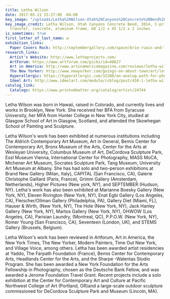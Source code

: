 ```yaml
---
title: Letha Wilson
date: 2017-05-21 15:27:00 -04:00
key_image: "/uploads/Letha%20Wilson-Utah%20Canyons%20Concrete%20Bend%20.jpg"
key_image_credit: Letha Wilson, Utah Canyons Concrete Bend, 2014, C-prints, emulsion
  transfer, concrete, aluminum frame, 60 1/2 x 45 1/2 x 2 inches
is_sometimes: true
first_letter_of_last_name: w
exhibition_links:
  Paper Covers Rock: http://septembergallery.com/space/brie-ruais-and-letha-wilson.html
research_links:
  Artist's Website: http://www.lethaprojects.com/
  ArtForum: https://www.artforum.com/picks/id=48627
  Art in America: http://www.artinamericamagazine.com/reviews/letha-wilson/
  The New Yorker: http://www.newyorker.com/goings-on-about-town/art/letha-wilson-2
  Hyperallergic: https://hyperallergic.com/32208/an-analog-path-for-photography/
  Ideel Art: http://www.ideelart.com/module/csblog/post/410-1-letha-wilson.html
catalog_link:
  Catalogs: https://www.printedmatter.org/catalog/artist/24744
---
```


Letha Wilson was born in Hawaii, raised in Colorado, and currently lives and works in Brooklyn, New York. She received her BFA from Syracuse University, her MFA from Hunter College in New York City, studied at Glasgow School of Art in Glasgow, Scotland, and attended the Skowhegan School of Painting and Sculpture. 

Letha Wilson's work has been exhibited at numerous institutions including The Aldrich Contemporary Art Museum, Art in General, Bemis Center for Contemporary Art, Bronx Museum of the Arts, Center for the Arts at Wesleyan University, Columbus Museum of Art, DeCordova Sculpture Park, Essl Museum Vienna, International Center for Photography, MASS MoCA, Michener Art Museum, Socrates Sculpture Park, Tang Museum, University Art Museum at Albany. She has had solo and two-person exhibitions at Brand New Gallery (Milan, Italy), CAPITAL (San Francisco, CA), Galerie Christophe Gaillard (Paris, France), Grimm Gallery (Amsterdam, Netherlands), Higher Pictures (New york, NY), and SEPTEMBER (Hudson, NY). Letha's work has also been exhibited at Marianne Boesky Gallery (New York, NY), Eleven Rivington (New York, NY), Enat Egbi Gallery (Los Angeles, CA), Fleischer/Ollman Gallery (Philadelphia, PA), Gallery Diet (Miami, FL), Hauser & Wirth, (New York, NY), The Hole (New York, NY), Jack Hanley Gallery (New York, NY), Martos Gallery (New York, NY), OHWOW (Los Angeles, CA), Parisian Laundry, (Montreal, QC), P.P.O.W. (New York, NY), Romer Young (San Francisco, CA), Seventeen (London, UK), and STEMS Gallery (Brussels, Belgium).

Letha Wilson's work has been reviewed in Artforum, Art in America, the New York Times, The New Yorker, Modern Painters, Time Out New York, and Village Voice, among others. Letha has been awarded artist residencies at Yaddo, The Farpath Foundation (France), Bemis Center for Contemporary Arts, Headlands Center for the Arts, and the Sharpe -Walentas Studio Program. She has been awarded a New York Foundation for the Arts Fellowship in Photography, chosen as the Deutsche Bank Fellow, and was awarded a Jerome Foundation Travel Grant. Recent projects include a solo exhibition at the Center for Contemporary Art and Culture at Pacific Northwest College of Art (Portland, OR)and a large-scale outdoor sculpture commissioned for DeCordova Sculpture Park and Museum (Lincoln, MA).

